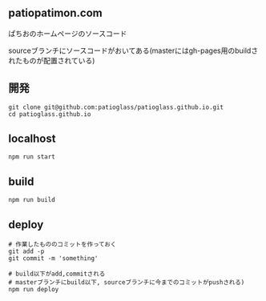 ## patiopatimon.com
ぱちおのホームページのソースコード

sourceブランチにソースコードがおいてある(masterにはgh-pages用のbuildされたものが配置されている)

## 開発

    git clone git@github.com:patioglass/patioglass.github.io.git
    cd patioglass.github.io
    
## localhost
    npm run start

## build
    npm run build

## deploy
    # 作業したもののコミットを作っておく
    git add -p
    git commit -m 'something'

    # build以下がadd,commitされる
    # masterブランチにbuild以下, sourceブランチに今までのコミットがpushされる)
    npm run deploy
